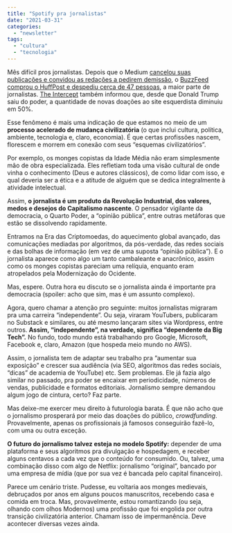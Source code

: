 ```yaml
---
title: "Spotify pra jornalistas"
date: "2021-03-31"
categories: 
  - "newsletter"
tags: 
  - "cultura"
  - "tecnologia"
---
```


Mês difícil pros jornalistas. Depois que o Medium [cancelou suas publicações e convidou as redações a pedirem demissão](https://ev.medium.com/medium-editorial-team-update-8679bcb9fe81), o [BuzzFeed comprou o HuffPost e despediu cerca de 47 pessoas](https://www.theguardian.com/media/2021/mar/09/huffpost-layoffs-buzzfeed-jonah-peretti), a maior parte de jornalistas. [The Intercept](https://theintercept.com/) também informou que, desde que Donald Trump saiu do poder, a quantidade de novas doações ao site esquerdista diminuiu em 50%.

Esse fenômeno é mais uma indicação de que estamos no meio de um **processo acelerado de mudança civilizatória** (o que inclui cultura, política, ambiente, tecnologia e, claro, economia). É que certas profissões nascem, florescem e morrem em conexão com seus “esquemas civilizatórios”.

Por exemplo, os monges copistas da Idade Média não eram simplesmente mão de obra especializada. Eles refletiam toda uma visão cultural de onde vinha o conhecimento (Deus e autores clássicos), de como lidar com isso, e qual deveria ser a ética e a atitude de alguém que se dedica integralmente à atividade intelectual.

Assim, **o jornalista é um produto da Revolução Industrial, dos valores, medos e desejos do Capitalismo nascente**. O pensador vigilante da democracia, o Quarto Poder, a “opinião pública”, entre outras metáforas que estão se dissolvendo rapidamente.

Entramos na Era das Criptomoedas, do aquecimento global avançado, das comunicações mediadas por algoritmos, da pós-verdade, das redes sociais e das bolhas de informação (em vez de uma suposta “opinião pública”). E o jornalista aparece como algo um tanto cambaleante e anacrônico, assim como os monges copistas pareciam uma relíquia, enquanto eram atropelados pela Modernização do Ocidente.

Mas, espere. Outra hora eu discuto se o jornalista ainda é importante pra democracia (spoiler: acho que sim, mas é um assunto complexo).

Agora, quero chamar a atenção pro seguinte: muitos jornalistas migraram pra uma carreira “independente”. Ou seja, viraram YouTubers, publicaram no Substack e similares, ou até mesmo lançaram sites via Wordpress, entre outros. **Assim, “independente”, na verdade, significa “dependente da Big Tech”.** No fundo, todo mundo está trabalhando pro Google, Microsoft, Facebook e, claro, Amazon (que hospeda meio mundo no AWS).

Assim, o jornalista tem de adaptar seu trabalho pra “aumentar sua exposição” e crescer sua audiência (via SEO, algoritmos das redes sociais, “dicas” de academia de YouTube) etc. Sem problemas. Ele já fazia algo similar no passado, pra poder se encaixar em periodicidade, números de vendas, publicidade e formatos editoriais. Jornalismo sempre demandou algum jogo de cintura, certo? Faz parte.

Mas deixe-me exercer meu direito à futurologia barata. É que não acho que o jornalismo prosperará por meio das doações do público, _crowdfunding_. Provavelmente, apenas os profissionais já famosos conseguirão fazê-lo, com uma ou outra exceção.

**O futuro do jornalismo talvez esteja no modelo Spotify:** depender de uma plataforma e seus algoritmos pra divulgação e hospedagem, e receber alguns centavos a cada vez que o conteúdo for consumido. Ou, talvez, uma combinação disso com algo de Netflix: jornalismo “original”, bancado por uma empresa de mídia (que por sua vez é bancada pelo capital financeiro).

Parece um cenário triste. Pudesse, eu voltaria aos monges medievais, debruçados por anos em alguns poucos manuscritos, recebendo casa e comida em troca. Mas, provavelmente, estou romantizando (ou seja, olhando com olhos Modernos) uma profissão que foi engolida por outra transição civilizatória anterior. Chamam isso de impermanência. Deve acontecer diversas vezes ainda.
